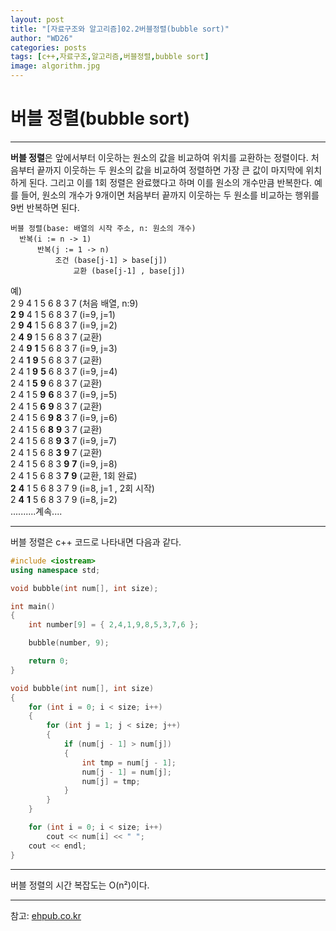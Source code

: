```yaml
---
layout: post
title: "[자료구조와 알고리즘]02.2버블정렬(bubble sort)"
author: "WD26"
categories: posts
tags: [c++,자료구조,알고리즘,버블정렬,bubble sort]
image: algorithm.jpg
---
```


# 버블 정렬(bubble sort)

- - -

**버블 정렬**은 앞에서부터 이웃하는 원소의 값을 비교하여 위치를 교환하는 정렬이다. 처음부터 끝까지 이웃하는 두 원소의 값을 비교하여 정렬하면 가장 큰 값이 마지막에 위치하게 된다. 그리고 이를 1회 정렬은 완료했다고 하며 이를 원소의 개수만큼 반복한다. 예를 들어, 원소의 개수가 9개이면 처음부터 끝까지 이웃하는 두 원소를 비교하는 행위를 9번 반복하면 된다.

```
버블 정렬(base: 배열의 시작 주소, n: 원소의 개수)
  반복(i := n -> 1)
      반복(j := 1 -> n)
          조건 (base[j-1] > base[j])
              교환 (base[j-1] , base[j])
```

예)  
2 9 4 1 5 6 8 3 7 (처음 배열, n:9)  
**2** **9** 4 1 5 6 8 3 7 (i=9, j=1)  
2 **9** **4** 1 5 6 8 3 7 (i=9, j=2)  
2 **4** **9** 1 5 6 8 3 7 (교환)  
2 4 **9** **1** 5 6 8 3 7 (i=9, j=3)  
2 4 **1** **9** 5 6 8 3 7 (교환)  
2 4 1 **9** **5** 6 8 3 7 (i=9, j=4)  
2 4 1 **5** **9** 6 8 3 7 (교환)  
2 4 1 5 **9** **6** 8 3 7 (i=9, j=5)  
2 4 1 5 **6** **9** 8 3 7 (교환)  
2 4 1 5 6 **9** **8** 3 7 (i=9, j=6)  
2 4 1 5 6 **8** **9** 3 7 (교환)  
2 4 1 5 6 8 **9** **3** 7 (i=9, j=7)  
2 4 1 5 6 8 **3** **9** 7 (교환)  
2 4 1 5 6 8 3 **9** **7** (i=9, j=8)  
2 4 1 5 6 8 3 **7** **9** (교환, 1회 완료)  
**2** **4** 1 5 6 8 3 7 9 (i=8, j=1 , 2회 시작)  
2 **4** **1** 5 6 8 3 7 9 (i=8, j=2)  
..........계속....  

- - -

버블 정렬은 c++ 코드로 나타내면 다음과 같다.

```cpp
#include <iostream>
using namespace std;

void bubble(int num[], int size);

int main()
{
	int number[9] = { 2,4,1,9,8,5,3,7,6 };

	bubble(number, 9);

	return 0;
}

void bubble(int num[], int size)
{
	for (int i = 0; i < size; i++)
	{
		for (int j = 1; j < size; j++)
		{
			if (num[j - 1] > num[j])
			{
				int tmp = num[j - 1];
				num[j - 1] = num[j];
				num[j] = tmp;
			}
		}
	}

	for (int i = 0; i < size; i++)
		cout << num[i] << " ";
	cout << endl;
}
```

- - -

버블 정렬의 시간 복잡도는 O(n²)이다.


- - -

참고: [ehpub.co.kr](http://ehpub.co.kr/2-2-%EA%B1%B0%ED%92%88-%EC%A0%95%EB%A0%ACbubble-sort/)
